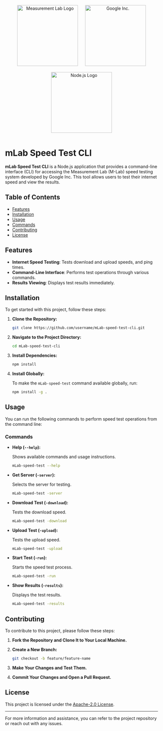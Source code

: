 <div align="center">
    <img src="https://cdn-1.webcatalog.io/catalog/m-lab-speed-test/m-lab-speed-test-icon-filled-256.webp?v=1714775025850" alt="Measurement Lab Logo" width="200" style="margin: 10px;"/>
    <img src="https://www.svgrepo.com/show/303108/google-icon-logo.svg" alt="Google Inc." width="200" style="margin: 10px;"/>
    <img src="https://nodejs.org/static/images/logo.svg" alt="Node.js Logo" width="200" style="margin: 10px;"/>
</div>

# mLab Speed Test CLI

**mLab Speed Test CLI** is a Node.js application that provides a command-line interface (CLI) for accessing the Measurement Lab (M-Lab) speed testing system developed by Google Inc. This tool allows users to test their internet speed and view the results.

## Table of Contents

- [Features](#features)
- [Installation](#installation)
- [Usage](#usage)
- [Commands](#commands)
- [Contributing](#contributing)
- [License](#license)

## Features

- **Internet Speed Testing**: Tests download and upload speeds, and ping times.
- **Command-Line Interface**: Performs test operations through various commands.
- **Results Viewing**: Displays test results immediately.

## Installation

To get started with this project, follow these steps:

1. **Clone the Repository:**

    ```bash
    git clone https://github.com/username/mLab-speed-test-cli.git
    ```

2. **Navigate to the Project Directory:**

    ```bash
    cd mLab-speed-test-cli
    ```

3. **Install Dependencies:**

    ```bash
    npm install
    ```

4. **Install Globally:**

    To make the `mLab-speed-test` command available globally, run:

    ```bash
    npm install -g .
    ```

## Usage

You can run the following commands to perform speed test operations from the command line:

### Commands

- **Help (`--help`):**

    Shows available commands and usage instructions.

    ```bash
    mLab-speed-test --help
    ```
    
- **Get Server (`-server`):**

    Selects the server for testing.

    ```bash
    mLab-speed-test -server
    ```

- **Download Test (`-download`):**

    Tests the download speed.

    ```bash
    mLab-speed-test -download
    ```

- **Upload Test (`-upload`):**

    Tests the upload speed.

    ```bash
    mLab-speed-test -upload
    ```    

- **Start Test (`-run`):**

    Starts the speed test process.

    ```bash
    mLab-speed-test -run
    ```

- **Show Results (`-results`):**

    Displays the test results.

    ```bash
    mLab-speed-test -results
    ```

## Contributing

To contribute to this project, please follow these steps:

1. **Fork the Repository and Clone It to Your Local Machine.**
2. **Create a New Branch:**

    ```bash
    git checkout -b feature/feature-name
    ```

3. **Make Your Changes and Test Them.**
4. **Commit Your Changes and Open a Pull Request.**

## License

This project is licensed under the [Apache-2.0 License](LICENSE).

---

For more information and assistance, you can refer to the project repository or reach out with any issues.
